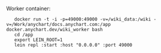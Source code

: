 Worker container:

       docker run -t -i -p=49000:49000 -v=/wiki_data:/wiki -v=/Work/anychart/docs.anychart.com:/app docker.anychart.dev/wiki_worker bash
       cd /app
       export LEIN_ROOT=1
       lein repl :start :host "0.0.0.0" :port 49000

